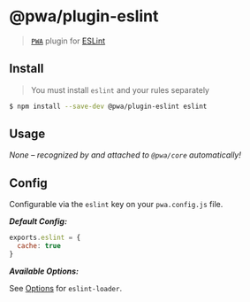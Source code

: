 # @pwa/plugin-eslint

> [`PWA`](https://pwa.cafe/) plugin for [ESLint](https://eslint.org/)

## Install

> You must install `eslint` and your rules separately

```sh
$ npm install --save-dev @pwa/plugin-eslint eslint
```

## Usage

_None – recognized by and attached to `@pwa/core` automatically!_

## Config

Configurable via the `eslint` key on your `pwa.config.js` file.

***Default Config:***

```js
exports.eslint = {
  cache: true
}
```

***Available Options:***

See [Options](https://github.com/webpack-contrib/eslint-loader#options) for `eslint-loader`.

